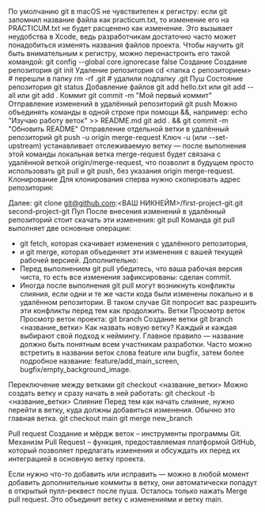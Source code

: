 По умолчанию git в macOS не чувствителен к регистру: если git запомнил название файла как practicum.txt, то изменение его на PRACTICUM.txt не будет расценено как изменение. Это вызывает неудобства в Xcode, ведь разработчикам достаточно часто может понадобиться изменять названия файлов проекта.
Чтобы научить git быть внимательным к регистру, можно перенастроить его такой командой:
git config --global core.ignorecase false
Создание
Создание репозитория
git init
Удаление репозитория
cd <папка с репозиторием> # перешли в папку
rm -rf .git # удалили подпапку .git
Пуш
Состояние репозитория
git status
Добавление файлов
git add hello.txt
или
git add --all
или
git add .
Коммит
git commit -m "Мой первый коммит"
Отправление изменений в удалённый репозиторий
git push
Можно объединять команды в одной строке при помощи &&, например:
echo "Изучаю работу веток" >> README.md 
git add . && git commit -m "Обновить README" 
Отправление отдельной ветки в удалённый репозиторий
git push -u origin merge-request
Ключ -u (или --set-upstream) устанавливает отслеживаемую ветку — после выполнения этой команды локальная ветка merge-request будет связана с удалённой веткой origin/merge-request, что позволит в будущем просто использовать git pull и git push, без указания origin merge-request.
Клонирование
Для клонирования сперва нужно скопировать адрес репозитория:

Далее:
git clone git@github.com:<ВАШ НИКНЕЙМ>/first-project-git.git second-project-git
Пул
После внесения изменений в удалённый репозиторий стоит скачать эти изменения:
git pull
Команда git pull выполняет две основные операции:
* git fetch, которая скачивает изменения с удалённого репозитория,
* и git merge, которая объединяет эти изменения с вашей текущей рабочей версией.
Дополнительно:
* Перед выполнением git pull убедитесь, что ваша рабочая версия чиста, то есть все изменения зафиксированы: сделан commit.
* Иногда после выполнения git pull могут возникнуть конфликты слияния, если одни и те же части кода были изменены локально и в удалённом репозитории. В таком случае Git попросит вас разрешить эти конфликты перед тем как продолжить.
Ветки
Просмотр веток
Просмотр веток проекта:
git branch
Создание ветки
git branch <название_ветки>
Как назвать новую ветку?
Каждый и каждая выбирают свой подход к неймингу. Главное правило — название должно быть понятным всем участникам разработки.
Часто можно встретить в названии веток слова feature или bugfix, затем более подробное название: feature/add_main_screen, bugfix/empty_background_image.

Переключение между ветками
git checkout <название_ветки>
Можно создать ветку и сразу начать в ней работать:
git checkout -b <название_ветки>
Слияние
Перед тем как начать слияние, нужно перейти в ветку, куда должны добавиться изменения. Обычно это главная ветка.
git checkout main
git merge new_branch

Pull request
Создание и мёрдж веток – инструменты программы Git. Механизм Pull Request – функция, предоставляемая платформой GitHub, который позволяет предлагать изменения и обсуждать их перед их интеграцией в основную ветку проекта.





Если нужно что-то добавить или исправить — можно в любой момент добавить дополнительные коммиты в ветку, они автоматически попадут в открытый пулл-реквест после пуша.
Осталось только нажать Merge pull request. Это объединит ветку с изменениями и ветку main.